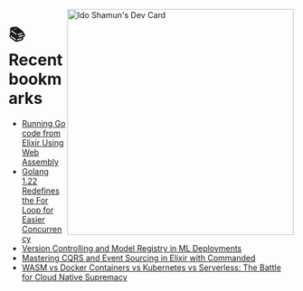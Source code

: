 <a href="https://app.daily.dev/idoshamun"><img src="https://api.daily.dev/devcards/v2/28849d86070e4c099c877ab6837c61f0.png?type=default&r=auy" align="right" width="400" alt="Ido Shamun's Dev Card"/></a>

# 📚 Recent bookmarks
<!-- BOOKMARKS:START -->
- [Running Go code from Elixir Using Web Assembly](https://app.daily.dev/posts/kjslC65vF?utm_source=rss&utm_medium=bookmarks&utm_campaign=28849d86070e4c099c877ab6837c61f0)
- [Golang 1.22 Redefines the For Loop for Easier Concurrency](https://app.daily.dev/posts/gHIpiThBE?utm_source=rss&utm_medium=bookmarks&utm_campaign=28849d86070e4c099c877ab6837c61f0)
- [Version Controlling and Model Registry in ML Deployments](https://app.daily.dev/posts/teUaVnVdH?utm_source=rss&utm_medium=bookmarks&utm_campaign=28849d86070e4c099c877ab6837c61f0)
- [Mastering CQRS and Event Sourcing in Elixir with Commanded](https://app.daily.dev/posts/LeBrE7oVm?utm_source=rss&utm_medium=bookmarks&utm_campaign=28849d86070e4c099c877ab6837c61f0)
- [WASM vs Docker Containers vs Kubernetes vs Serverless: The Battle for Cloud Native Supremacy](https://app.daily.dev/posts/HAp5UqzYz?utm_source=rss&utm_medium=bookmarks&utm_campaign=28849d86070e4c099c877ab6837c61f0)
<!-- BOOKMARKS:END -->
